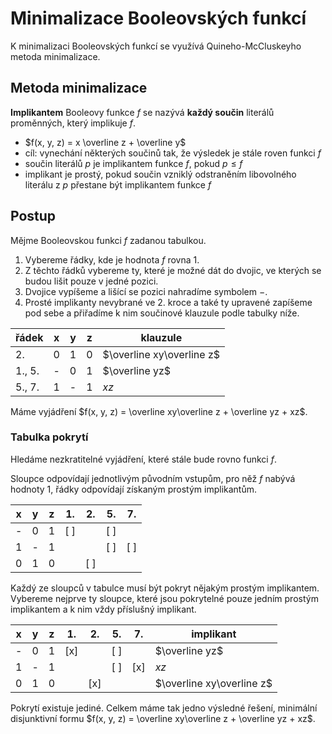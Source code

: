 # Minimalizace Booleovských funkcí

K minimalizaci Booleovských funkcí se využívá Quineho-McCluskeyho metoda minimalizace.

## Metoda minimalizace

**Implikantem** Booleovy funkce $f$ se nazývá **každý součin** literálů proměnných, který implikuje $f$.

- $f(x, y, z) = x \overline z + \overline y$
- cíl: vynechání některých součinů tak, že výsledek je stále roven funkci $f$
- součin literálů $p$ je implikantem funkce $f$, pokud $p \leq f$
- implikant je prostý, pokud součin vzniklý odstraněním libovolného literálu z $p$ přestane být implikantem funkce $f$

## Postup

Mějme Booleovskou funkci $f$ zadanou tabulkou.
1. Vybereme řádky, kde je hodnota $f$ rovna 1.
2. Z těchto řádků vybereme ty, které je možné dát do dvojic, ve kterých se budou lišit pouze v jedné pozici.
3. Dvojice vypíšeme a lišící se pozici nahradíme symbolem $-$.
4. Prosté implikanty nevybrané ve 2. kroce a také ty upravené zapíšeme pod sebe a přiřadíme k nim součinové klauzule podle tabulky níže.

| řádek  | x   | y   | z   | klauzule                  |
| ------ | --- | --- | --- | ------------------------- |
| 2.     | 0   | 1   | 0   | $\overline xy\overline z$ |
| 1., 5. | -   | 0   | 1   | $\overline yz$            |
| 5., 7. | 1   | -   | 1   | $xz$                      |

Máme vyjádření $f(x, y, z) = \overline xy\overline z + \overline yz + xz$.

### Tabulka pokrytí

Hledáme nezkratitelné vyjádření, které stále bude rovno funkci $f$.

Sloupce odpovídají jednotlivým původním vstupům, pro něž $f$ nabývá hodnoty 1, řádky odpovídají získaným prostým implikantům.

| x   | y   | z   | 1.  | 2.  | 5.  | 7.  |
| --- | --- | --- | --- | --- | --- | --- |
| -   | 0   | 1   | [ ] |     | [ ] |     |
| 1   | -   | 1   |     |     | [ ] | [ ] |
| 0   | 1   | 0   |     | [ ] |     |     |

Každý ze sloupců v tabulce musí být pokryt nějakým prostým implikantem. Vybereme nejprve ty sloupce, které jsou pokrytelné pouze jedním prostým implikantem a k nim vždy příslušný implikant.

| x   | y   | z   | 1.  | 2.  | 5.  | 7.  | implikant      |
| --- | --- | --- | --- | --- | --- | --- | -------------- |
| -   | 0   | 1   | [x] |     | [ ] |     | $\overline yz$ |
| 1   | -   | 1   |     |     | [ ] | [x] | $xz$           |
| 0   | 1   | 0   |     | [x] |     |     | $\overline xy\overline z$               |

Pokrytí existuje jediné. Celkem máme tak jedno výsledné řešení, minimální
disjunktivní formu $f(x, y, z) = \overline xy\overline z + \overline yz + xz$.